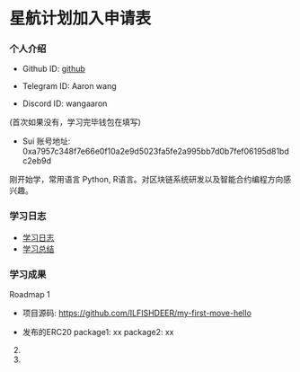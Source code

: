 # 星航计划加入申请表

### 个人介绍

* Github ID: [github](https://github.com/ILFISHDEER)

* Telegram ID: Aaron wang

* Discord ID: wangaaron

(首次如果没有，学习完毕钱包在填写)
* Sui 账号地址: 0xa7957c348f7e66e0f10a2e9d5023fa5fe2a995bb7d0b7fef06195d81bdc2eb9d


 
刚开始学，常用语言 Python, R语言。对区块链系统研发以及智能合约编程方向感兴趣。

### 学习日志

- [学习日志](journal.md)
- [学习总结](summary.md)

### 学习成果

Roadmap  1  
- 项目源码: https://github.com/ILFISHDEER/my-first-move-hello

- 发布的ERC20
package1: xx
package2: xx


2.


3. 

